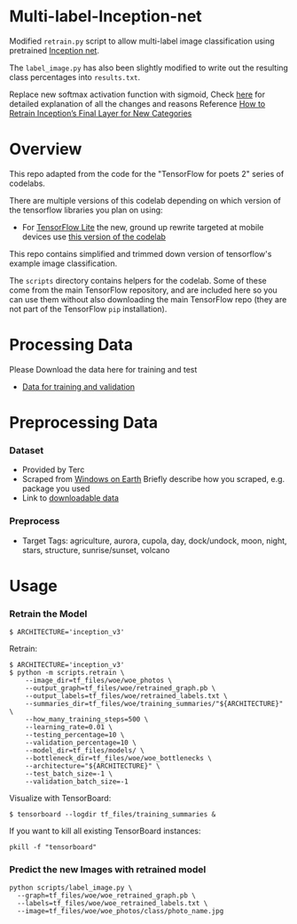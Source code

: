 # Multi-label-Inception-net
Modified `retrain.py` script to allow multi-label image classification using pretrained [Inception net](https://github.com/tensorflow/models/tree/master/inception).

The `label_image.py` has also been slightly modified to write out the resulting class percentages into `results.txt`. 

Replace new softmax activation function with sigmoid,
Check [here](https://medium.com/@bartyrad/multi-label-image-classification-with-inception-net-cbb2ee538e30) for detailed explanation of all the changes and reasons
Reference [How to Retrain Inception’s Final Layer for New Categories](https://github.com/tensorflow/tensorflow/blob/master/tensorflow/docs_src/tutorials/image_retraining.md)



# Overview

This repo adapted from the code for the "TensorFlow for poets 2" series of codelabs.

There are multiple versions of this codelab depending on which version 
of the tensorflow libraries you plan on using:

* For [TensorFlow Lite](https://www.tensorflow.org/mobile/tflite/) the new, ground up rewrite targeted at mobile devices
  use [this version of the codelab](https://codelabs.developers.google.com/codelabs/tensorflow-for-poets-2-tflite) 

This repo contains simplified and trimmed down version of tensorflow's example image classification.

The `scripts` directory contains helpers for the codelab. Some of these come from the main TensorFlow repository, and are included here so you can use them without also downloading the main TensorFlow repo (they are not part of the TensorFlow `pip` installation).



# Processing Data

Please Download the data here for training and test
* [Data for training and validation](https://drive.google.com/open?id=1Iv2JrOl-8XocuUb0TUdN0V90T46qa5Mk)

# Preprocessing Data
### Dataset
* Provided by Terc
* Scraped from [Windows on Earth](http://www.windowsonearth.org) Briefly describe how you scraped, e.g. package you used
* Link to [downloadable data](https://drive.google.com/open?id=1Iv2JrOl-8XocuUb0TUdN0V90T46qa5Mk)

### Preprocess
* Target Tags: agriculture, aurora, cupola, day, dock/undock, moon, night, stars, structure,  sunrise/sunset, volcano

# Usage
### Retrain the Model
```shell
$ ARCHITECTURE='inception_v3'
```
Retrain:
```shell
$ ARCHITECTURE='inception_v3'
$ python -m scripts.retrain \
	--image_dir=tf_files/woe/woe_photos \
	--output_graph=tf_files/woe/retrained_graph.pb \
	--output_labels=tf_files/woe/retrained_labels.txt \
	--summaries_dir=tf_files/woe/training_summaries/"${ARCHITECTURE}" \
	--how_many_training_steps=500 \
	--learning_rate=0.01 \
	--testing_percentage=10 \
	--validation_percentage=10 \
	--model_dir=tf_files/models/ \
	--bottleneck_dir=tf_files/woe/woe_bottlenecks \
	--architecture="${ARCHITECTURE}" \
	--test_batch_size=-1 \
	--validation_batch_size=-1
```

Visualize with TensorBoard:
```shell
$ tensorboard --logdir tf_files/training_summaries &
```

If you want to kill all existing TensorBoard instances:
```shell
pkill -f "tensorboard"
```

### Predict the new Images with retrained model
```shell
python scripts/label_image.py \
  --graph=tf_files/woe/woe_retrained_graph.pb \
  --labels=tf_files/woe/woe_retrained_labels.txt \
  --image=tf_files/woe/woe_photos/class/photo_name.jpg

```
